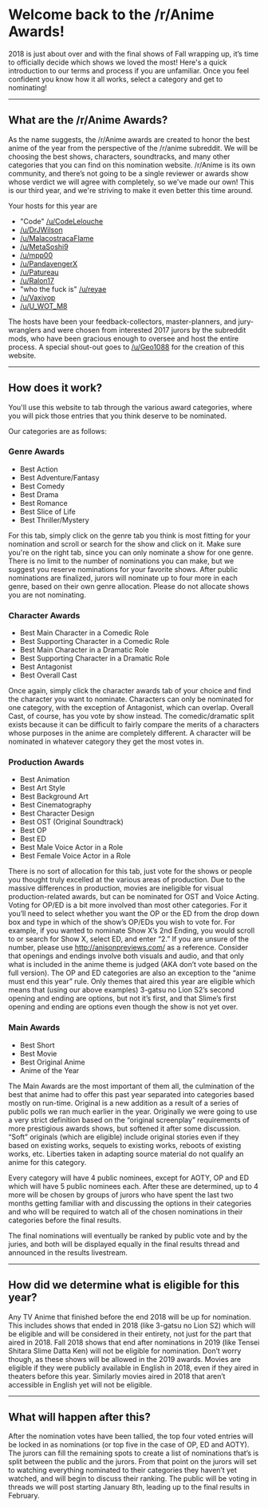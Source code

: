 # Welcome back to the /r/Anime Awards!

2018 is just about over and with the final shows of Fall wrapping up, it’s time to officially decide which shows we loved the most! Here's a quick introduction to our terms and process if you are unfamiliar. Once you feel confident you know how it all works, select a category and get to nominating!

---

## What are the /r/Anime Awards?

As the name suggests, the /r/Anime awards are created to honor the best anime of the year from the perspective of the /r/anime subreddit. We will be choosing the best shows, characters, soundtracks, and many other categories that you can find on this nomination website. /r/Anime is its own community, and there’s not going to be a single reviewer or awards show whose verdict we will agree with completely, so we've made our own! This is our third year, and we're striving to make it even better this time around.

Your hosts for this year are

* "Code" [/u/CodeLelouche](https://www.reddit.com/user/CodeLelouche)
* [/u/DrJWilson](https://www.reddit.com/user/DrJWilson)
* [/u/MalacostracaFlame](https://www.reddit.com/user/MalacostracaFlame)
* [/u/MetaSoshi9](https://www.reddit.com/user/MetaSoshi9)
* [/u/mpp00](https://www.reddit.com/user/mpp00)
* [/u/PandavengerX](https://www.reddit.com/user/PandavengerX)
* [/u/Patureau](https://www.reddit.com/user/Patureau)
* [/u/Ralon17](https://www.reddit.com/user/Ralon17)
* "who the fuck is" [/u/reyae](https://www.reddit.com/user/reyae)
* [/u/Vaxivop](https://www.reddit.com/user/Vaxivop)
* [/u/U_WOT_M8](https://www.reddit.com/user/U_WOT_M8)

The hosts have been your feedback-collectors, master-planners, and jury-wranglers and were chosen from interested 2017 jurors by the subreddit mods, who have been gracious enough to oversee and host the entire process. A special shout-out goes to [/u/Geo1088](https://www.reddit.com/user/Geo1088) for the creation of this website.

---

## How does it work?

You'll use this website to tab through the various award categories, where you will pick those entries that you think deserve to be nominated.

Our categories are as follows:

### Genre Awards

* Best Action
* Best Adventure/Fantasy
* Best Comedy
* Best Drama
* Best Romance
* Best Slice of Life
* Best Thriller/Mystery

For this tab, simply click on the genre tab you think is most fitting for your nomination and scroll or search for the show and click on it. Make sure you're on the right tab, since you can only nominate a show for one genre. There is no limit to the number of nominations you can make, but we suggest you reserve nominations for your favorite shows. After public nominations are finalized, jurors will nominate up to four more in each genre, based on their own genre allocation. Please do not allocate shows you are not nominating.

### Character Awards

* Best Main Character in a Comedic Role
* Best Supporting Character in a Comedic Role
* Best Main Character in a Dramatic Role
* Best Supporting Character in a Dramatic Role
* Best Antagonist
* Best Overall Cast

Once again, simply click the character awards tab of your choice and find the character you want to nominate. Characters can only be nominated for one category, with the exception of Antagonist, which can overlap. Overall Cast, of course, has you vote by show instead. The comedic/dramatic split exists because it can be difficult to fairly compare the merits of a characters whose purposes in the anime are completely different. A character will be nominated in whatever category they get the most votes in.

### Production Awards

* Best Animation
* Best Art Style
* Best Background Art
* Best Cinematography
* Best Character Design
* Best OST (Original Soundtrack)
* Best OP
* Best ED
* Best Male Voice Actor in a Role
* Best Female Voice Actor in a Role

There is no sort of allocation for this tab, just vote for the shows or people you thought truly excelled at the various areas of production. Due to the massive differences in production, movies are ineligible for visual production-related awards, but can be nominated for OST and Voice Acting. Voting for OP/ED is a bit more involved than most other categories. For it you’ll need to select whether you want the OP or the ED from the drop down box and type in which of the show’s OP/EDs you wish to vote for. For example, if you wanted to nominate Show X’s 2nd Ending, you would scroll to or search for Show X, select ED, and enter “2.” If you are unsure of the number, please use http://anisonpreviews.com/ as a reference. Consider that openings and endings involve both visuals and audio, and that only what is included in the anime theme is judged (AKA don’t vote based on the full version). The OP and ED categories are also an exception to the “anime must end this year” rule. Only themes that aired this year are eligible which means that (using our above examples) 3-gatsu no Lion S2’s second opening and ending are options, but not it’s first, and that Slime’s first opening and ending are options even though the show is not yet over.

### Main Awards

* Best Short
* Best Movie
* Best Original Anime
* Anime of the Year

The Main Awards are the most important of them all, the culmination of the best that anime had to offer this past year separated into categories based mostly on run-time. Original is a new addition as a result of a series of public polls we ran much earlier in the year. Originally we were going to use a very strict definition based on the “original screenplay” requirements of more prestigious awards shows, but softened it after some discussion. “Soft” originals (which are eligible) include original stories even if they based on existing works, sequels to existing works, reboots of existing works, etc. Liberties taken in adapting source material do not qualify an anime for this category.

Every category will have 4 public nominees, except for AOTY, OP and ED which will have 5 public nominees each. After these are determined, up to 4 more will be chosen by groups of jurors who have spent the last two months getting familiar with and discussing the options in their categories and who will be required to watch all of the chosen nominations in their categories before the final results.

The final nominations will eventually be ranked by public vote and by the juries, and both will be displayed equally in the final results thread and announced in the results livestream.

---

## How did we determine what is eligible for this year?

Any TV Anime that finished before the end 2018 will be up for nomination. This includes shows that ended in 2018 (like 3-gatsu no Lion S2) which will be eligible and will be considered in their entirety, not just for the part that aired in 2018. Fall 2018 shows that end after nominations in 2019 (like Tensei Shitara Slime Datta Ken) will not be eligible for nomination. Don’t worry though, as these shows will be allowed in the 2019 awards.
Movies are eligible if they were publicly available in English in 2018, even if they aired in theaters before this year. Similarly movies aired in 2018 that aren’t accessible in English yet will not be eligible.

---

## What will happen after this?

After the nomination votes have been tallied, the top four voted entries will be locked in as nominations (or top five in the case of OP, ED and AOTY). The jurors can fill the remaining spots to create a list of nominations that’s is split between the public and the jurors. From that point on the jurors will set to watching everything nominated to their categories they haven’t yet watched, and will begin to discuss their ranking. The public will be voting in threads we will post starting January 8th, leading up to the final results in February.
